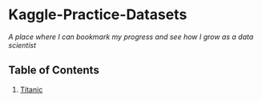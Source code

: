 # Kaggle-Practice-Datasets

*A place where I can bookmark my progress and see how I grow as a data scientist*

## Table of Contents
1. [Titanic](https://github.com/melindaleung/Kaggle-Practice-Datasets/tree/master/Titanic)
